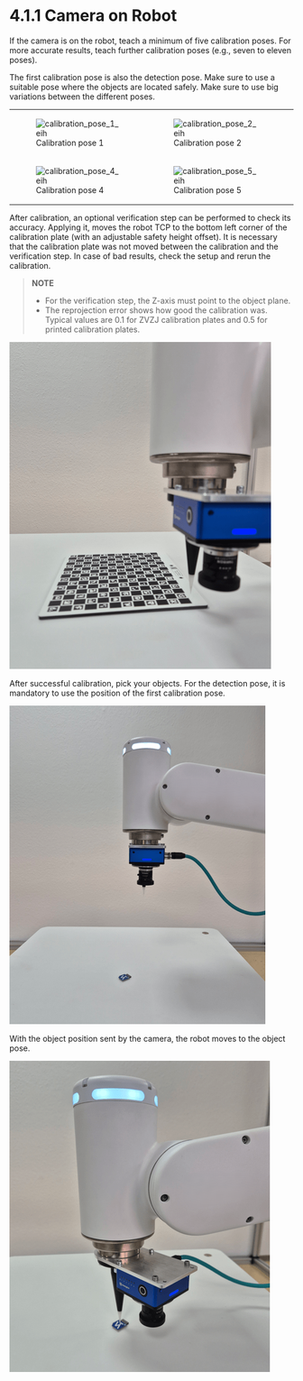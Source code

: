 # 4.1.1 Camera on Robot

If the camera is on the robot, teach a minimum of five calibration poses. For more accurate results, teach further calibration poses (e.g., seven to eleven poses).

The first calibration pose is also the detection pose. Make sure to use a suitable pose where the objects are located safely. Make sure to use big variations between the different poses.

<table>
<tr>
<td>
<figure>
<img src="../images/on_robot/camera_on_robot.png" alt="calibration_pose_1_eih" class="uniform-width"/>
<figcaption>Calibration pose 1</figcaption>
</figure>
</td>
<td>
<figure>
<img src="../images/on_robot/calibration_pose_2_eih.png" alt="calibration_pose_2_eih" class="uniform-width"/>
<figcaption>Calibration pose 2</figcaption>
</figure>
</td>
<td>
<figure>
<img src="../images/on_robot/calibration_pose_3_eih.png" alt="calibration_pose_3_eih" class="uniform-width"/>
<figcaption>Calibration pose 3</figcaption>
</figure>
</td>
</tr>

<tr>
<td>
<figure>
<img src="../images/on_robot/calibration_pose_4_eih.png" alt="calibration_pose_4_eih" class="uniform-width"/>
<figcaption>Calibration pose 4</figcaption>
</figure>
</td>
<td>
<figure>
<img src="../images/on_robot/calibration_pose_5_eih.png" alt="calibration_pose_5_eih" class="uniform-width"/>
<figcaption>Calibration pose 5</figcaption>
</figure>
</td>
</tr>
</table>

After calibration, an optional verification step can be performed to check its accuracy. Applying it, moves the robot TCP to the bottom left corner of the calibration plate (with an adjustable safety height offset). It is necessary that the calibration plate was not moved between the calibration and the verification step. In case of bad results, check the setup and rerun the calibration.

> **NOTE**
>
> - For the verification step, the Z-axis must point to the object plane.
> - The reprojection error shows how good the calibration was. Typical values are 0.1 for ZVZJ calibration plates and 0.5 for printed calibration plates.

![validation_eih](images/on_robot/validation_eih.png)

After successful calibration, pick your objects. For the detection pose, it is mandatory to use the position of the first calibration pose.

![detection_pose_eih](images/on_robot/detection_pose_eih.png)

With the object position sent by the camera, the robot moves to the object pose.

![robot_at_object_eih](images/on_robot/robot_at_object_eih.png)
